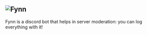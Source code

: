
## ![Fynn](https://user-images.githubusercontent.com/107202816/212486673-bbb7a63c-e7b5-4f02-bef1-e101f2c1bcae.png)
Fynn is a discord bot that helps in server moderation: you can log everything with it!

